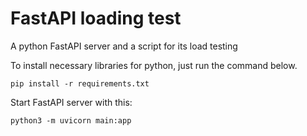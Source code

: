 # FastAPI loading test
 A python FastAPI server and a script for its load testing

To install necessary libraries for python, just run the command below.

```pip install -r requirements.txt```

Start FastAPI server with this:

```python3 -m uvicorn main:app```
